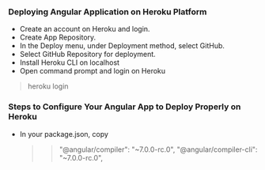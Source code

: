 ### Deploying Angular Application on Heroku Platform
- Create an account on Heroku and login.
- Create App Repository.
- In the Deploy menu, under Deployment method, select GitHub.
- Select GitHub Repository for deployment.
- Install Heroku CLI on localhost
- Open command prompt and login on Heroku
> heroku login

### Steps to Configure Your Angular App to Deploy Properly on Heroku
- In your package.json, copy

	>> "@angular/compiler": "~7.0.0-rc.0",
    >> "@angular/compiler-cli": "~7.0.0-rc.0",
